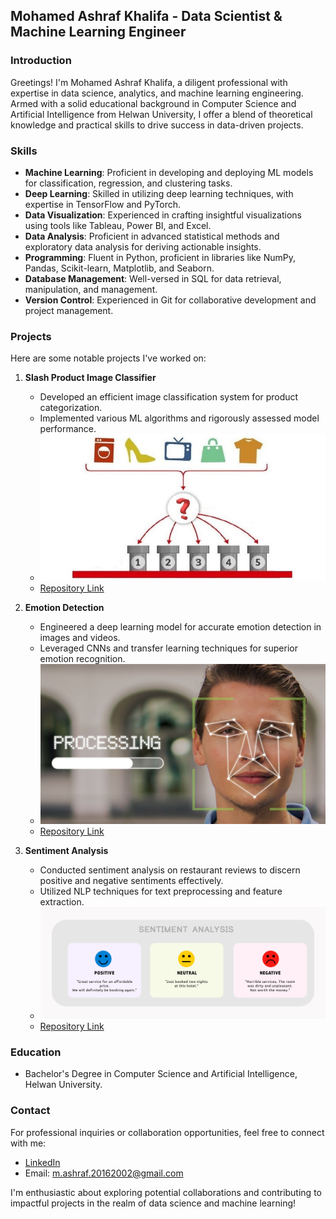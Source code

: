 ## Mohamed Ashraf Khalifa - Data Scientist & Machine Learning Engineer

### Introduction
Greetings! I'm Mohamed Ashraf Khalifa, a diligent professional with expertise in data science, analytics, and machine learning engineering. Armed with a solid educational background in Computer Science and Artificial Intelligence from Helwan University, I offer a blend of theoretical knowledge and practical skills to drive success in data-driven projects.

### Skills
- **Machine Learning**: Proficient in developing and deploying ML models for classification, regression, and clustering tasks.
- **Deep Learning**: Skilled in utilizing deep learning techniques, with expertise in TensorFlow and PyTorch.
- **Data Visualization**: Experienced in crafting insightful visualizations using tools like Tableau, Power BI, and Excel.
- **Data Analysis**: Proficient in advanced statistical methods and exploratory data analysis for deriving actionable insights.
- **Programming**: Fluent in Python, proficient in libraries like NumPy, Pandas, Scikit-learn, Matplotlib, and Seaborn.
- **Database Management**: Well-versed in SQL for data retrieval, manipulation, and management.
- **Version Control**: Experienced in Git for collaborative development and project management.

### Projects
Here are some notable projects I've worked on:

1. **Slash Product Image Classifier**
   - Developed an efficient image classification system for product categorization.
   - Implemented various ML algorithms and rigorously assessed model performance.
   - ![Slash Product Image Classifier](product_classifier.jpg)
   - [Repository Link](https://github.com/MohamedKhalifa1/Slash_Product_Image_Classifier)

2. **Emotion Detection**
   - Engineered a deep learning model for accurate emotion detection in images and videos.
   - Leveraged CNNs and transfer learning techniques for superior emotion recognition.
   - ![Emotion Detection](Emotion%20Detection.jpeg)
   - [Repository Link](https://github.com/MohamedKhalifa1/Emotion_Detection)

3. **Sentiment Analysis**
   - Conducted sentiment analysis on restaurant reviews to discern positive and negative sentiments effectively.
   - Utilized NLP techniques for text preprocessing and feature extraction.
   - ![Sentiment Analysis](sentimentanalysishotelgeneric-2048x803-1.jpg)
   - [Repository Link](https://github.com/MohamedKhalifa1/Resturant_Review_Sentiment_Analysis)

### Education
- Bachelor's Degree in Computer Science and Artificial Intelligence, Helwan University.

### Contact
For professional inquiries or collaboration opportunities, feel free to connect with me:
- [LinkedIn](https://www.linkedin.com/in/mohamed-ashraf-696873213/)
- Email: m.ashraf.20162002@gmail.com

I'm enthusiastic about exploring potential collaborations and contributing to impactful projects in the realm of data science and machine learning!
